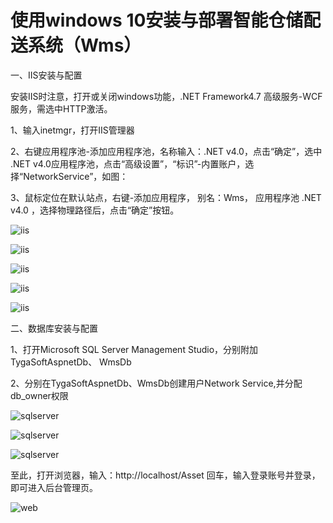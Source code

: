 # 使用windows 10安装与部署智能仓储配送系统（Wms）

一、IIS安装与配置

安装IIS时注意，打开或关闭windows功能，.NET Framework4.7 高级服务-WCF服务，需选中HTTP激活。

1、输入inetmgr，打开IIS管理器

2、右键应用程序池-添加应用程序池，名称输入：.NET v4.0，点击“确定”，选中 .NET v4.0应用程序池，点击“高级设置”，“标识”-内置账户，选择“NetworkService”，如图：

3、鼠标定位在默认站点，右键-添加应用程序， 
别名：Wms， 应用程序池 .NET v4.0 ，选择物理路径后，点击“确定”按钮。

![iis](../images/iis001.png)

![iis](../images/iis002.png)

![iis](../images/iis003.png)

![iis](../images/iis004.png)

![iis](../images/iis005.png)


二、数据库安装与配置

1、打开Microsoft SQL Server Management Studio，分别附加TygaSoftAspnetDb、 WmsDb

2、分别在TygaSoftAspnetDb、WmsDb创建用户Network Service,并分配db_owner权限

![sqlserver](../images/SqlServer001.png)

![sqlserver](../images/SqlServer002.png)

![sqlserver](../images/SqlServer003.png)


至此，打开浏览器，输入：http://localhost/Asset 回车，输入登录账号并登录，即可进入后台管理页。

![web](../images/wms001.png)